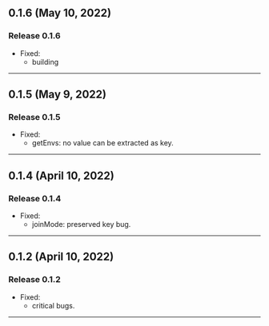 ## 0.1.6 (May 10, 2022)

### Release 0.1.6

- Fixed:
  - building

---

## 0.1.5 (May 9, 2022)

### Release 0.1.5

- Fixed:
  - getEnvs: no value can be extracted as key.

---

## 0.1.4 (April 10, 2022)

### Release 0.1.4

- Fixed:
  - joinMode: preserved key bug.

---

## 0.1.2 (April 10, 2022)

### Release 0.1.2

- Fixed:
  - critical bugs.

---
